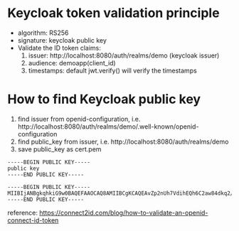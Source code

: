 # Keycloak token validation principle
- algorithm: RS256
- signature: keycloak public key
- Validate the ID token claims:
    1. issuer: http://localhost:8080/auth/realms/demo (keycloak issuer)
    2. audience: demoapp(client_id)
    3. timestamps: default jwt.verify() will verify the timestamps


# How to find Keycloak public key
1. find issuer from openid-configuration, i.e. http://localhost:8080/auth/realms/demo/.well-known/openid-configuration
2. find public_key from issuer, i.e. http://localhost:8080/auth/realms/demo
3. save public_key as cert.pem



```
-----BEGIN PUBLIC KEY-----
public key
-----END PUBLIC KEY-----

-----BEGIN PUBLIC KEY-----
MIIBIjANBgkqhkiG9w0BAQEFAAOCAQ8AMIIBCgKCAQEAvZp2nUh7VdihEQh6C2aw84dkq2/otKYX89wCNq0t96jHsIXy/igC1s2mBBhB+tYF9TeqzDsxMY/SuQ1t+JTKlSrT3bLYqXX0ZWe3kJ5Jn+3Kfu52tjc0V1uDX6QGKJ+YdIgOEJfwSshYl8IuetqQ/TjAJ8+Mt0ECyVdpEUvMf3uDMOnTbYz9nUUCYc2ZGcfgQcLmD4J47jY5LTPzg8PEDDbjHIxqJd4Q5k5Ij3SihM+iBAfQrjEH1Bs0EEsQzowleApqOLmouBm9pFMQGjH+MfAd1heXmvTcASDmuj3BsuKAfqcknfCUrMYPxlMepJy8t9mJtGGanoPm3W9OD6fCcwIDAQAB
-----END PUBLIC KEY-----
```

reference: https://connect2id.com/blog/how-to-validate-an-openid-connect-id-token
